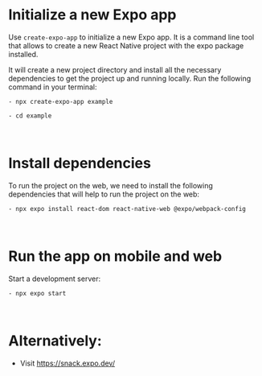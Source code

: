 # Initialize a new Expo app
Use `create-expo-app`  to initialize a new Expo app. It is a command line tool that allows to create a new React Native project with the expo package installed.

It will create a new project directory and install all the necessary dependencies to get the project up and running locally. Run the following command in your terminal:


```
- npx create-expo-app example

- cd example
```
<br>

# Install dependencies
To run the project on the web, we need to install the following dependencies that will help to run the project on the web:

```
- npx expo install react-dom react-native-web @expo/webpack-config
```

<br>

# Run the app on mobile and web
Start a development server:
```
- npx expo start
```

<br>

# Alternatively:
- Visit https://snack.expo.dev/
